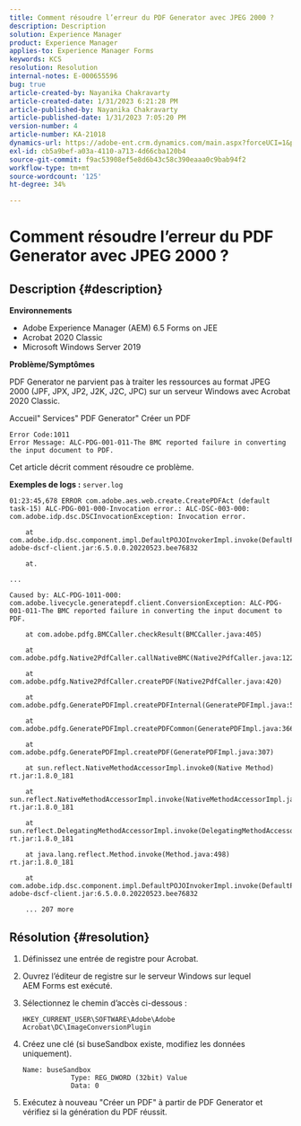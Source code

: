```yaml
---
title: Comment résoudre l’erreur du PDF Generator avec JPEG 2000 ?
description: Description
solution: Experience Manager
product: Experience Manager
applies-to: Experience Manager Forms
keywords: KCS
resolution: Resolution
internal-notes: E-000655596
bug: true
article-created-by: Nayanika Chakravarty
article-created-date: 1/31/2023 6:21:28 PM
article-published-by: Nayanika Chakravarty
article-published-date: 1/31/2023 7:05:20 PM
version-number: 4
article-number: KA-21018
dynamics-url: https://adobe-ent.crm.dynamics.com/main.aspx?forceUCI=1&pagetype=entityrecord&etn=knowledgearticle&id=a389240e-94a1-ed11-aad1-6045bd0063aa
exl-id: cb5a9bef-a03a-4110-a713-4d66cba120b4
source-git-commit: f9ac53908ef5e8d6b43c58c390eaaa0c9bab94f2
workflow-type: tm+mt
source-wordcount: '125'
ht-degree: 34%

---
```


# Comment résoudre l’erreur du PDF Generator avec JPEG 2000 ?

## Description {#description}


<b>Environnements</b>

- Adobe Experience Manager (AEM) 6.5 Forms on JEE
- Acrobat 2020 Classic
- Microsoft Windows Server 2019

<b>Problème/Symptômes</b>

PDF Generator ne parvient pas à traiter les ressources au format JPEG 2000 (JPF, JPX, JP2, J2K, J2C, JPC) sur un serveur Windows avec Acrobat 2020 Classic.

Accueil&quot; Services&quot; PDF Generator&quot; Créer un PDF


```
Error Code:1011 
Error Message: ALC-PDG-001-011-The BMC reported failure in converting the input document to PDF.
```


Cet article décrit comment résoudre ce problème.

<b>Exemples de logs :</b>
`server.log`


```
01:23:45,678 ERROR com.adobe.aes.web.create.CreatePDFAct (default task-15) ALC-PDG-001-000-Invocation error.: ALC-DSC-003-000: com.adobe.idp.dsc.DSCInvocationException: Invocation error.

    at com.adobe.idp.dsc.component.impl.DefaultPOJOInvokerImpl.invoke(DefaultPOJOInvokerImpl.java:152) adobe-dscf-client.jar:6.5.0.0.20220523.bee76832

    at.

...

Caused by: ALC-PDG-1011-000: com.adobe.livecycle.generatepdf.client.ConversionException: ALC-PDG-001-011-The BMC reported failure in converting the input document to PDF.

    at com.adobe.pdfg.BMCCaller.checkResult(BMCCaller.java:405)

    at com.adobe.pdfg.Native2PdfCaller.callNativeBMC(Native2PdfCaller.java:1229)

    at com.adobe.pdfg.Native2PdfCaller.createPDF(Native2PdfCaller.java:420)

    at com.adobe.pdfg.GeneratePDFImpl.createPDFInternal(GeneratePDFImpl.java:527)

    at com.adobe.pdfg.GeneratePDFImpl.createPDFCommon(GeneratePDFImpl.java:366)

    at com.adobe.pdfg.GeneratePDFImpl.createPDF(GeneratePDFImpl.java:307)

    at sun.reflect.NativeMethodAccessorImpl.invoke0(Native Method) rt.jar:1.8.0_181

    at sun.reflect.NativeMethodAccessorImpl.invoke(NativeMethodAccessorImpl.java:62) rt.jar:1.8.0_181

    at sun.reflect.DelegatingMethodAccessorImpl.invoke(DelegatingMethodAccessorImpl.java:43) rt.jar:1.8.0_181

    at java.lang.reflect.Method.invoke(Method.java:498) rt.jar:1.8.0_181

    at com.adobe.idp.dsc.component.impl.DefaultPOJOInvokerImpl.invoke(DefaultPOJOInvokerImpl.java:118) adobe-dscf-client.jar:6.5.0.0.20220523.bee76832

    ... 207 more
```



## Résolution {#resolution}


1. Définissez une entrée de registre pour Acrobat.
2. Ouvrez l’éditeur de registre sur le serveur Windows sur lequel AEM Forms est exécuté.
3. Sélectionnez le chemin d’accès ci-dessous :

   `HKEY_CURRENT_USER\SOFTWARE\Adobe\Adobe Acrobat\DC\ImageConversionPlugin`
4. Créez une clé (si buseSandbox existe, modifiez les données uniquement).


   ```
   Name: buseSandbox
               Type: REG_DWORD (32bit) Value
               Data: 0
   ```

5. Exécutez à nouveau &quot;Créer un PDF&quot; à partir de PDF Generator et vérifiez si la génération du PDF réussit.

